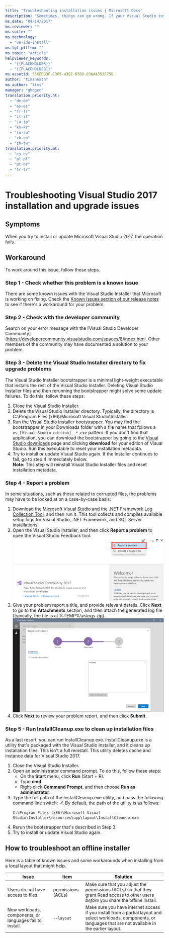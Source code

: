 ```yaml
---
title: "Troubleshooting installation issues | Microsoft Docs"
description: "Sometimes, things can go wrong. If your Visual Studio installation or upgrade fails, this page can help."
ms.date: "04/14/2017"
ms.reviewer: ""
ms.suite: ""
ms.technology:
  - "vs-ide-install"
ms.tgt_pltfrm: ""
ms.topic: "article"
helpviewer_keywords:
  - "{{PLACEHOLDER}}"
  - "{{PLACEHOLDER}}"
ms.assetid: 556EDD3F-E365-43EE-B3DD-03AA4353F75B
author: "timsneath"
ms.author: "tims"
manager: "ghogen"
translation.priority.ht:
  - "de-de"
  - "es-es"
  - "fr-fr"
  - "it-it"
  - "ja-jp"
  - "ko-kr"
  - "ru-ru"
  - "zh-cn"
  - "zh-tw"
translation.priority.mt:
  - "cs-cz"
  - "pl-pl"
  - "pt-br"
  - "tr-tr"
---
```

# Troubleshooting Visual Studio 2017 installation and upgrade issues

## Symptoms
When you try to install or update Microsoft Visual Studio 2017, the operation fails.

## Workaround
To work around this issue, follow these steps.

### Step 1 - Check whether this problem is a known issue
There are some known issues with the Visual Studio Installer that Microsoft is working on fixing. Check the [Known Issues section of our release notes](https://www.visualstudio.com/en-us/news/releasenotes/vs2017-relnotes#KIinstall) to see if there's a workaround for your problem.

### Step 2 - Check with the developer community
Search on your error message with the [Visual Studio Developer Community](https://developercommunity.visualstudio.com/spaces/8/index.html. Other members of the community may have documented a solution to your problem.

### Step 3 - Delete the Visual Studio Installer directory to fix upgrade problems
The Visual Studio Installer bootstrapper is a minimal light-weight executable that installs the rest of the Visual Studio Installer. Deleting Visual Studio Installer files and then rerunning the bootstrapper might solve some update failures. To do this, follow these steps:

1. Close the Visual Studio Installer.
2. Delete the Visual Studio Installer directory. Typically, the directory is C:\Program Files (x86)\Microsoft Visual Studio\Installer.
3. Run the Visual Studio Installer bootstrapper. You may find the bootstrapper in your Downloads folder with a file name that follows a ```vs_[Visual Studio edition]__*.exe``` pattern. If you don't find that application, you can download the bootstrapper by going to the [Visual Studio downloads](https://www.visualstudio.com/downloads/) page and clicking **download** for your edition of Visual Studio. Run this executable to reset your installation metadata.
4. Try to install or update Visual Studio again. If the Installer continues to fail, go to step 4 immediately below.
<br/>**Note:** This step will reinstall Visual Studio Installer files and reset installation metadata.

### Step 4 - Report a problem
In some situations, such as those related to corrupted files, the problems may have to be looked at on a case-by-case basis:

1. Download the [Microsoft Visual Studio and the .NET Framework Log Collection Tool](https://www.microsoft.com/en-us/download/details.aspx?id=12493), and then run it. This tool collects and compiles available setup logs for Visual Studio, .NET Framework, and SQL Server installations.
2. Open the Visual Studio Installer, and then click **Report a problem** to open the Visual Studio Feedback tool.
![You can tab to the Provide Feedback button to open the feedback tool](media/report-a-problem.png)
3. Give your problem report a title, and provide relevant details. Click **Next** to go to the **Attachments** section, and then attach the generated log file (typically, the file is at %TEMP%\vslogs.zip).
![Tab to the Report New Problem button, then follow through the steps](media/problem-report-details.png)
4. Click **Next** to review your problem report, and then click **Submit**.

### Step 5 - Run InstallCleanup.exe to clean up installation files
As a last resort, you can run InstallCleanup.exe. InstallCleanup.exe is a utility that's packaged with the Visual Studio Installer, and it cleans up installation files. This isn't a full reinstall. This utility deletes cache and instance data for Visual Studio 2017.

1. Close the Visual Studio Installer.
2. Open an administrator command prompt. To do this, follow these steps:
   * On the **Start** menu, click **Run** (Start + R).
   * Type **cmd**.
   * Right-click **Command Prompt**, and then choose **Run as administrator**.
3. Type the full path of the InstallCleanup.exe utility, and pass the following command line switch: -f. By default, the path of the utility is as follows:
   ```
   C:\Program Files (x86)\Microsoft Visual Studio\Installer\resources\app\layout\InstallCleanup.exe
   ```
4. Rerun the bootstrapper that's described in Step 3.
5. Try to install or update Visual Studio again.

## How to troubleshoot an offline installer
Here is a table of known issues and some workarounds when installing from a local layout that might help.

| Issue       | Item                   | Solution |
| ----------- | ---------------------- | -------- |
| Users do not have access to files. | permissions (ACLs) | Make sure that you adjust the permissions (ACLs) so that they grant Read access to other users  *before* you share the offline install. |
| New workloads, components, or languages fail to install.  | `--layout`  | Make sure you have internet access if you install from a partial layout and select workloads, components, or languages that are not available in the earlier layout. |
